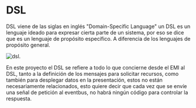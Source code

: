 # **DSL**

DSL viene de las siglas en inglés "Domain-Specific Language" un DSL es un lenguaje ideado para expresar cierta parte de un sistema, por eso se dice que es un lenguaje de propósito específico. A diferencia de los lenguajes de propósito general.

![dsl.](media/dsl.png "dsl")

En este proyecto el DSL se refiere a todo lo que concierne desde el EMI al DSL, tanto a la definición de los mensajes para solicitar recursos, como también para desplegar datos en la presentación, estos no están necesariamente relacionados, esto quiere decir que cada vez que se envíe una señal de petición al eventbus, no habrá ningún código para controlar la respuesta.
